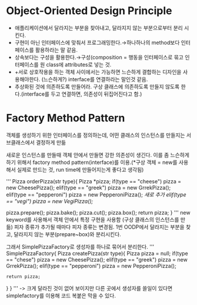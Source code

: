 # Object-Oriented Design Principle
- 애플리케이션에서 달라지는 부분을 찾아내고, 달라지지 않는 부분으로부터 분리 시킨다.
- 구현이 아닌 인터페이스에 맞춰서 프로그래밍한다.→하나하나의 method보다 인터페이스를 활용하라는 말 같음.
- 상속보다는 구성을 활용한다.→구성(composition = 행동을 인터페이스로 묶고 인터페이스를 원 class에 attributes로 넣는 것.
- +서로 상호작용을 하는 객체 사이에서는 가능하면 느슨하게 결합하는 디자인을 사용해야한다. (느슨하게?) interface를 연결하라는 말인것 같음.
- 추상화된 것에 의존하도록 만들어라. 구상 클래스에 의존하도록 만들지 않도록 한다.(interface를 두고 연결하면, 의존성이 뒤집어진다고 함.)

# Factory Method Pattern
객체를 생성하기 위한 인터페이스를 정의하는데, 어떤 클래스의 인스턴스를 만들지는 서브클래스에서 결정하게 만듦

새로운 인스턴스를 만들때 객체 안에서 만들면 강한 의존성이 생긴다. 이를 좀 느슨하게 하기 위해서
factory method pattern(interface)를 이용.(*구상 객체 = new를 사용해서 실제로 만드는 것, run time에 만들어지는게 좋다고 생각됨)

'''
Pizza orderPizza(str type){
  Pizza *pizza;
  if(type == "cheese")  pizza = new CheesePizza();
  elif(type == "greek") pizza = new GrrekPizza();
  elif(type == "pepperoni") pizza = new PepperoniPizza();
  *새로 추가*
  *elif(type == "vegi") pizza = new VegiPizza();*
  
  pizza.prepare();
  pizza.bake();
  pizza.cut();
  pizza.box();
  return pizza;
}
'''
new keyword를 사용해서 객체 안에서 특정 구현을 사용함 (구상 클래스의 인스턴스를 만듦)
피자 종류가 추가될 때마다 피자 종류는 변경됨. 1번 OODP에서 달라지는 부분을 찾고, 달라지지 않는 부분(prepare~box)와 분리시킨다.

그래서 SimplePizzaFactory로 생성자를 하나로 묶어서 분리한다.
'''
SimplePizzaFactory{
  Pizza createPizza(str type){
    Pizza pizza = null;
    if(type == "chese") pizza = new CheesePizza();
    elif(type == "greek") pizza = new GrrekPizza();
    elif(type == "pepperoni") pizza = new PepperoniPizza();
    
    return pizza;
  }
}
'''
-> 크게 달라진 것이 없어 보이지만 다른 곳에서 생성자를 쓸일이 있다면 simplefactory를 이용해 코드 복붙은 막을 수 있다.












































































